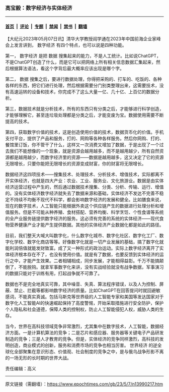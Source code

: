 ### 高宝毅：数字经济与实体经济

---

#### [首页](../../../..?n13990217) &nbsp;|&nbsp; [评论](../../../../../epoch-comment?n13990217) &nbsp;|&nbsp; [专题](../../../../../epoch-special?n13990217) &nbsp;|&nbsp; [禁闻](../../../../../epoch-news?n13990217) &nbsp;|&nbsp; [禁书](../../../../../books?n13990217) &nbsp;|&nbsp; [翻墙](https://github.com/gfw-breaker/nogfw/blob/master/README.md?n13990217)


<div class="post_content" id="artbody" itemprop="articleBody">
 <!-- article content begin -->
 <p>
  【大纪元2023年05月07日讯】清华大学教授阎学通在2023年中国前海企业家峰会上发言讲到，
  <ok href="https://www.epochtimes.com/gb/tag/%E6%95%B0%E5%AD%97%E7%BB%8F%E6%B5%8E.html">
   数字经济
  </ok>
  有四个特点，也可以说是四种功能。
 </p>
 <p>
  第一，
  <ok href="https://www.epochtimes.com/gb/tag/%E6%95%B0%E5%AD%97%E7%BB%8F%E6%B5%8E.html">
   数字经济
  </ok>
  是把
  <ok href="https://www.epochtimes.com/gb/tag/%E6%95%B0%E6%8D%AE.html">
   数据
  </ok>
  搜集起来的能力，不是人工统计。比如说ChatGPT，不是ChatGPT创造了什么，而是它可以把网络上所有相关信息数据汇集起来，然后根据算法语法，看这个字背后最大概率应该出现是哪个字。
 </p>
 <p>
  第二，
  <ok href="https://www.epochtimes.com/gb/tag/%E6%95%B0%E6%8D%AE.html">
   数据
  </ok>
  搜集之后，要进行数据处理，你得把采购的、打车的、吃饭的、各种各样的东西，把它们进行处理，然后根据需要分门别类整理出来，这需要技术，没有高速运转的设备和技术，你完成不了这么大量一亿、几十亿、上百亿的数据分析。
 </p>
 <p>
  第三，数据技术就是分析技术，所有的东西只有分类之后，才能够进行科学创造，才能够理解它，甚至连垃圾处理都是分类之后，才能变废为宝。数据使用需要不断提高的技术。
 </p>
 <p>
  第四，获取数字价值的技术，这是创造使用价值的技术，数据货币化的价值。手机支付平台，提供了产品和服务，打的、网购等各种各样服务。然后你网购、打的、餐馆里订饭，你不管干了什么，这样又一次消费又增加了数据，于是出现了一个过去我们不能想像的一个现象，就是资源会越用越多，而不是越用越少，所有自然资源都是越用越少，而数字经济里的资源——数据是越用越多，这又决定了它的资源无限增长，只要你能把无限增长的资源变成财富，你的财富将无限增长。
 </p>
 <p>
  数据经济这四项技术——搜集技术、处理技术、分析技术、增值技术，实际都离不开实体经济，也就是四大产业：农业、工业、服务业、文化旅游业。数据是由实体经济运营过程中产生的，然后通过数据技术搜集、分类、分析、传输、运行、增值的。没有实体经济数字经济就失去了数据来源和基础，实体经济不发达不完善不稳定不持续不均衡不现代不科学，都会影响数字经济的发展和健全。比如膳食来说，现在的数字技术，人工智能只能根据外卖这个供应链产生的数据进行处理分析和增值服务。但是不可能从种养殖、食材搭配、营养均衡、科学烹饪、个性食谱等系统的全产业服务链提供数字经济的服务。这必须有完善的系统的实体经济——现代食物营养健康产业才能产生提供数据。其他的实体经济产业数据化都是如此的路径。
 </p>
 <p>
  目前，我们整天大喊大叫数字化，什么数字化城市、数字化社区、数字化工厂、数字化学校、数字化商店等等。好像数字化就是一切产业发展的基础，搞了数字化就能利润倍值就能发财致富。成了又一种形式的政治运动。实际上数字经济离开了实体经济根本存在不了，也没有使用价值。就是有了数据，也要反馈到实体经济的运行之中，才能产生效果。二者相辅相成，同步发展，才能相得益彰。千万不能搞颠倒了，不能脱钩。就拿军事数字化来讲，没有实战经验就没有战争数据，军事演习的数据只能对于训练有用，打起战争就不可靠了。
 </p>
 <p>
  数据也不是完全地真实可靠，其中噪音、失真、算法程序错误，以及人为控制、屏蔽、禁止、拦截等都影响数字经济的质量。比如ChatGPT在回答提问时就回避敏感词，不能真实真诚。包括马斯克等世界级的人工智能专家和美国等发达国家对于数字化人工智能AI的快速崛起保持了高度警惕，开始采取措施进行安全防护，保护个人隐私和社会道德，保障人类的控制权，防止人工智能侵犯人权，威胁人类的生存。
 </p>
 <p>
  当今，世界在高科技领域竞争非常激烈，尤其集中在数字技术，人工智能，数据经济方面。一是计算机算法的竞争；二是芯片和感应器、服务器等关键电子产品研发制造的竞争；三是人才教育的竞争。但是，实体经济的竞争同样激烈，高科技的发明创造，商业模式的创新，服务和消费市场的竞争也相当厉害。
  <ok href="https://www.epochtimes.com/gb/tag/%E4%B8%96%E7%95%8C%E7%BB%8F%E6%B5%8E.html">
   世界经济
  </ok>
  的逆全球化全部聚集在意识形态、价值观、社会制度的竞争之中，是与俄乌战争形影不离的一场无形的长时期的世界大战。
 </p>
 <p>
  责任编辑：高义
 </p>
 <!-- article content end -->
 <div id="below_article_ad">
 </div>
</div>


---

原文链接（需翻墙）：https://www.epochtimes.com/gb/23/5/7/n13990217.htm